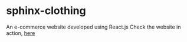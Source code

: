# sphinx-clothing
An e-commerce website developed using React.js
Check the website in action, [here](https://exquisite-baklava-24dc8b.netlify.app/)
